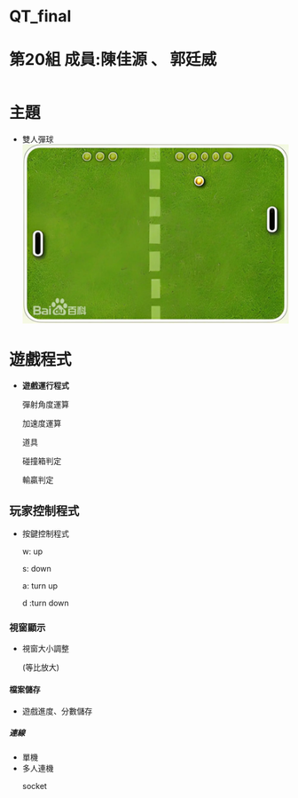 # QT_final

# 第20組 成員:陳佳源 、 郭廷威

<html>
  <header>
    
  </header>
  <body>
        <h1>主題</h1>
              <ul>
                    <li>雙人彈球</li>
                    <img src="https://github.com/41243235/QT_final/blob/main/f9198618367adab44aed6460208ca41c8701a18b4ec5.webp" alt="gameplay" />
              </ul>
        <h1>遊戲程式</h1>
              <ul>
                    <li><strong>遊戲運行程式</strong></li>
                    <p>彈射角度運算</p>
                    <p>加速度運算</p>
                    <p>道具</p>
                    <p>碰撞箱判定</p>
                    <p>輸贏判定</p>
              </ul>
        <h2>玩家控制程式</h2>
              <ul>
                    <li>按鍵控制程式</li> 
                        <p>w: up</p>
                        <p>s: down</p>
                        <p>a: turn up</p>
                        <p>d :turn down</p>
              </ul>
        <h3>視窗顯示</h3>
              <ul>
                    <li>視窗大小調整</li>
                    <p>(等比放大)</p>
              </ul>
        <h4>檔案儲存</h4>
              <ul>
                    <li>遊戲進度、分數儲存</li>
              </ul>      
        <h5>連線</h5>
              <ul>
                    <li>單機</li>
                    <li>多人連機</li>
                    <p>socket</p>
              </ul>
  </body>
</html>
